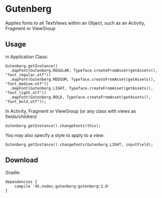 # Gutenberg

Applies fonts to all TextViews within an Object, such as an Activity, Fragment or ViewGroup

<h2>Usage</h2>

in Application Class:

    Gutenberg.getInstance()
      .mapFont(Gutenberg.REGULAR, Typeface.createFromAsset(getAssets(), "font_regular.otf"))
      .mapFont(Gutenberg.MEDIUM, Typeface.createFromAsset(getAssets(), "font_medium.otf"))
      .mapFont(Gutenberg.LIGHT, Typeface.createFromAsset(getAssets(), "font_light.otf"))
      .mapFont(Gutenberg.BOLD, Typeface.createFromAsset(getAssets(), "font_bold.otf"));

In Activity, Fragment or ViewGroup (or any class with views as fields/children)
  
    Gutenberg.getInstance().changeFonts(this); 

You may also specify a style to apply to a view:

    Gutenberg.getInstance().changeFonts(Gutenberg.LIGHT, inputField);
  
<h2>Download</h2>

Gradle: 

    dependencies {
        compile 'dk.nodes.gutenberg:gutenberg:2.0'
    }
